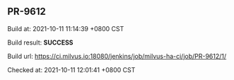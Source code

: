 <h2><a name="pr-9612" class="anchor" href="#pr-9612" rel="nofollow" aria-hidden="true"><span class="octicon octicon-link"></span></a>PR-9612</h2>

<p>Build at: 2021-10-11 11:14:39 +0800 CST</p>

<p>Build result: <strong>SUCCESS</strong></p>

<p>Build url: <a href="https://ci.milvus.io:18080/jenkins/job/milvus-ha-ci/job/PR-9612/1/" rel="nofollow">https://ci.milvus.io:18080/jenkins/job/milvus-ha-ci/job/PR-9612/1/</a></p>

<p>Checked at: 2021-10-11 12:01:41 +0800 CST</p>
